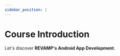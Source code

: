 ```yaml
---
sidebar_position: 1
---
```


# Course Introduction

Let's discover **REVAMP's Android App Development**.

